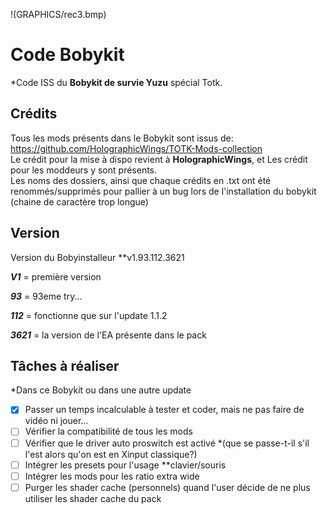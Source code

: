 !(GRAPHICS/rec3.bmp)

# Code Bobykit
*Code ISS du **Bobykit de survie Yuzu** spécial Totk.

## Crédits
Tous les mods présents dans le Bobykit sont issus de: https://github.com/HolographicWings/TOTK-Mods-collection  
Le crédit pour la mise à dispo revient à **HolographicWings**, et Les crédit pour les moddeurs y sont présents.  
Les noms des dossiers, ainsi que chaque crédits en .txt ont été renommés/supprimés pour pallier à un bug lors de l'installation du bobykit (chaine de caractère trop longue)

## Version
Version du Bobyinstalleur **v1.93.112.3621
 
 ***V1*** = première version
 
 ***93*** = 93eme try...
 
 ***112*** = fonctionne que sur l'update 1.1.2
 
 ***3621*** = la version de l'EA présente dans le pack
 
 ## Tâches à réaliser
 *Dans ce Bobykit ou dans une autre update  
 
- [x] Passer un temps incalculable à tester et coder, mais ne pas faire de vidéo ni jouer...
- [ ] Vérifier la compatibilité de tous les mods
- [ ] Vérifier que le driver auto proswitch est activé *(que se passe-t-il s'il l'est alors qu'on est en Xinput classique?) 
- [ ] Intégrer les presets pour l'usage **clavier/souris
- [ ] Intégrer les mods pour les ratio extra wide
- [ ] Purger les shader cache (personnels) quand l'user décide de ne plus utiliser les shader cache du pack
